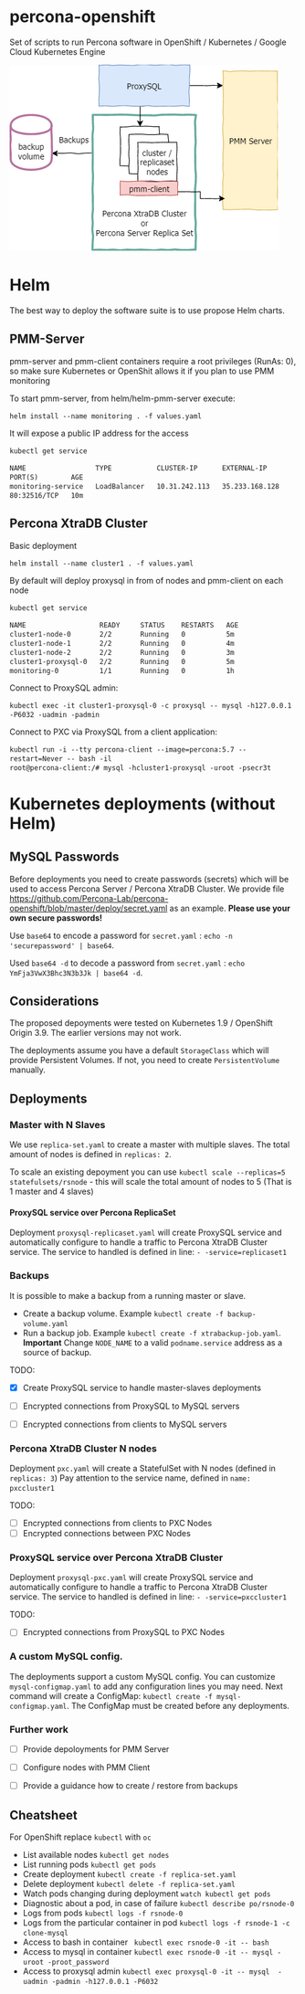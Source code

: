 # percona-openshift
Set of scripts to run Percona software in OpenShift / Kubernetes / Google Cloud Kubernetes Engine

![Schema](/_img/K8S_Diagram.png "K8S")

# Helm
The best way to deploy the software suite is to use propose Helm charts.

## PMM-Server
pmm-server and pmm-client containers require a root privileges (RunAs: 0), so make sure Kubernetes or OpenShit allows it
if you plan to use PMM monitoring

To start pmm-server, from helm/helm-pmm-server execute:

    helm install --name monitoring . -f values.yaml

It will expose a public IP address for the access

    kubectl get service
```
NAME                 TYPE           CLUSTER-IP      EXTERNAL-IP      PORT(S)        AGE
monitoring-service   LoadBalancer   10.31.242.113   35.233.168.128   80:32516/TCP   10m
```

## Percona XtraDB Cluster

Basic deployment

    helm install --name cluster1 . -f values.yaml

By default will deploy proxysql in from of nodes and pmm-client on each node

    kubectl get service
```
NAME                  READY     STATUS    RESTARTS   AGE
cluster1-node-0       2/2       Running   0          5m
cluster1-node-1       2/2       Running   0          4m
cluster1-node-2       2/2       Running   0          3m
cluster1-proxysql-0   2/2       Running   0          5m
monitoring-0          1/1       Running   0          1h
```

Connect to ProxySQL admin:
    
    kubectl exec -it cluster1-proxysql-0 -c proxysql -- mysql -h127.0.0.1 -P6032 -uadmin -padmin

Connect to PXC via ProxySQL from a client application:

```
kubectl run -i --tty percona-client --image=percona:5.7 --restart=Never -- bash -il
root@percona-client:/# mysql -hcluster1-proxysql -uroot -psecr3t    
```


# Kubernetes deployments (without Helm)

## MySQL Passwords
Before deployments you need to create passwords (secrets) which will be used to access Percona Server / Percona XtraDB Cluster.
We provide file https://github.com/Percona-Lab/percona-openshift/blob/master/deploy/secret.yaml as an example. **Please use your own secure passwords!**

Use `base64` to encode a password for `secret.yaml` : `echo -n 'securepassword' | base64`.

Used `base64 -d` to decode a password from `secret.yaml` : `echo YmFja3VwX3Bhc3N3b3Jk | base64 -d`.


## Considerations
The proposed depoyments were tested on Kubernetes 1.9 / OpenShift Origin 3.9. The earlier versions may not work.

The deployments assume you have a default `StorageClass` which will provide Persistent Volumes. If not, you need to create `PersistentVolume` manually.

## Deployments

### Master with N Slaves

We use `replica-set.yaml` to create a master with multiple slaves. The total amount of nodes is defined in `replicas: 2`.

To scale an existing depoyment you can use `kubectl scale --replicas=5 statefulsets/rsnode` - this will scale the total amount of nodes to 5 (That is 1 master and 4 slaves)

#### ProxySQL service over Percona ReplicaSet

Deployment `proxysql-replicaset.yaml` will create ProxySQL service and automatically configure to handle a traffic to Percona XtraDB Cluster service.
The service to handled is defined in line: `- -service=replicaset1`

### Backups

It is possible to make a backup from a running master or slave.
- Create a backup volume. Example `kubectl create -f backup-volume.yaml`
- Run a backup job. Example `kubectl create -f xtrabackup-job.yaml`. **Important** Change `NODE_NAME` to a valid `podname.service` address as a source of backup.

TODO:
- [X] Create ProxySQL service to handle master-slaves deployments
- [ ] Encrypted connections from ProxySQL to MySQL servers
- [ ] Encrypted connections from clients to MySQL servers


### Percona XtraDB Cluster N nodes
Deployment `pxc.yaml` will create a StatefulSet with N nodes (defined in `replicas: 3`)
Pay attention to the service name, defined in `name: pxccluster1`

TODO:
- [ ] Encrypted connections from clients to PXC Nodes
- [ ] Encrypted connections between PXC Nodes

### ProxySQL service over Percona XtraDB Cluster

Deployment `proxysql-pxc.yaml` will create ProxySQL service and automatically configure to handle a traffic to Percona XtraDB Cluster service.
The service to handled is defined in line: `- -service=pxccluster1`

TODO:
- [ ] Encrypted connections from ProxySQL to PXC Nodes

### A custom MySQL config. 
The deployments support a custom MySQL config.
You can customize `mysql-configmap.yaml` to add any configuration lines you may need.
Next command will create a ConfigMap: `kubectl create -f mysql-configmap.yaml`. The ConfigMap must be created before any deployments.

### Further work
- [ ] Provide depoloyments for PMM Server
- [ ] Configure nodes with PMM Client
- [ ] Provide a guidance how to create / restore from backups


## Cheatsheet

For OpenShift replace `kubectl` with `oc`

* List available nodes `kubectl get nodes`
* List running pods `kubectl get pods`
* Create deployment `kubectl create -f replica-set.yaml`
* Delete deployment `kubectl delete -f replica-set.yaml`
* Watch pods changing during deployment `watch kubectl get pods`
* Diagnostic about a pod, in case of failure `kubectl describe po/rsnode-0`
* Logs from pods `kubectl logs -f rsnode-0`
* Logs from the particular container in pod `kubectl logs -f rsnode-1 -c clone-mysql`
* Access to bash in container ` kubectl exec rsnode-0 -it -- bash`
* Access to mysql in container `kubectl exec rsnode-0 -it -- mysql -uroot -proot_password`
* Access to proxysql admin `kubectl exec proxysql-0 -it -- mysql  -uadmin -padmin -h127.0.0.1 -P6032`
